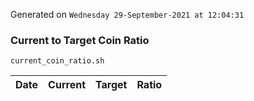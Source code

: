 Generated on `Wednesday 29-September-2021 at 12:04:31`

### Current to Target Coin Ratio
`current_coin_ratio.sh`

Date|Current|Target|Ratio
---|---|---|---
